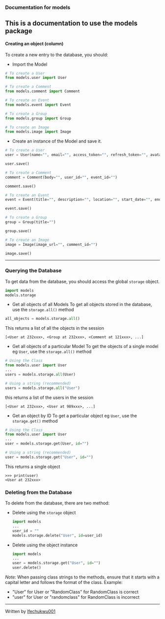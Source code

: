 ### Documentation for models

This is a documentation to use the models package
---

#### Creating an object (column)

To create a new entry to the database, you should:

- Import the Model
```python
# To create a User
from models.user import User

# To create a Comment
from models.comment import Comment

# To create an Event
from models.event import Event

# To create a Group
from models.group import Group

# To create an Image
from models.image import Image
```

- Create an instance of the Model and save it.
```python
# To create a User
user = User(name="", email="", access_token="", refresh_token="", avatar="")

user.save()

# To create a Comment
comment = Comment(body="", user_id="", event_id="")

comment.save()

# To create an Event
event = Event(title="", description="", location="", start_date="", end_date="", start_time="", end_time="", thumnail="", creator_id="")

event.save()

# To create a Group
group = Group(title="")

group.save()

# To create an Image
image = Image(image_url="", comment_id="")

image.save()
```
---

### Querying the Database
To get data from the database, you should access the global `storage` object.
```python
import models
models.storage
```

- Get all objects of all Models
To get all objects stored in the database, use the `storage.all()` method
```python
all_objects = models.storage.all()
```
This returns a list of all the objects in the session
```
[<User at 232xxx>, <Group at 232xxx>, <Comment at 121xxx>, ...]
```

- Get all objects of a particular Model
To get the objects of a single model eg `User`, use the `storage.all()` method
```python
# Using the Class
from models.user import User
...
users = models.storage.all(User)

# Using a string (recommended)
users = models.storage.all("User")
```
this returns a list of the users in the session
```
[<User at 232xxx>, <User at 989xxx>, ...]
```

- Get an object by ID
To get a particular object eg `User`, use the `storage.get()` method
```python
# Using the Class
from models.user import User
...
user = models.storage.get(User, id="")

# Using a string (recommended)
user = models.storage.get("User", id="")
```
This returns a single object
```
>>> print(user)
<User at 232xxx>
```

### Deleting from the Database
To delete from the database, there are two method:
- Delete using the `storage` object
    ```python
    import models
    ...
    user_id = ""
    models.storage.delete("User", id=user_id)
    ```
- Delete using the object instance
    ```python
    import models
    ...
    user = models.storage.get("User", id="")
    user.delete()
    ```

*Note:* When passing class strings to the methods, ensure that it starts with a capital letter and follows the format of the class.
Example:
- "User" for User or "RandomClass" for RandomClass is correct
- "user" for User or "randomclass" for RandomClass is incorrect
---

Written by [Ifechukwu001](https://github.com/Ifechukwu001)